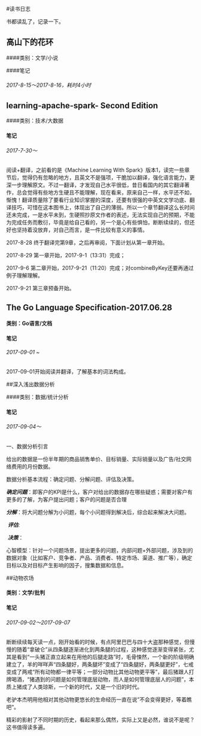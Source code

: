 #读书日志

书都读乱了，记录一下。



## 高山下的花环

####类别：文学/小说

####笔记

###### 2017-8-15～2017-8-16，耗时4小时



## learning-apache-spark- Second Edition

####类别：技术/大数据

#### 笔记

###### 2017-7-30～

阅读+翻译，之前看的是《Machine Learning With Spark》版本1，读完一些章节后，觉得仍有忽略的地方，且英文不是强项，干脆加以翻译，强化语言能力，更深一步理解原文。不过一翻译，才发现自己水平很低，昔日看国内的其它翻译著作，总会觉得有些地方生硬且不能理解，现在看来，原来自己一样，水平还不如，惭愧！翻译质量除了要看行业知识掌握的深度，还要有很强的中英文文学功底、翻译技巧，可惜在这本图书上，体现出了自己的薄弱。所以一个章节翻译这么长时间还未完成，一是水平未到，生硬照抄原文作者的表述，无法实现自己的预期，不能为完成任务而敷衍，毕竟是给自己看的，另一个是心有些惧怕，断断续续的，但还好也坚持着没放弃，对自己而言，是一件比较有意义的事情。

2017-8-28 终于翻译完第9章，之后再审阅，下面计划从第一章开始。

2017-8-29 第一章开始，2017-9-1（13:31）完成；

2017-9-6 第二章开始，2017-9-21（11:20）完成；对combineByKey还要再通过例子理解理解。

2017-9-21 第三章预备开始。



## The Go Language Specification-2017.06.28

#### 类别：Go语言/文档

#### 笔记

###### 2017-09-01 ~

2017-09-01开始阅读并翻译，了解基本的词法构成。



##深入浅出数据分析

####类别：数据/统计分析

#### 笔记

###### 2017-09-04～

一、数据分析引言

给出的数据是一份半年期的商品销售单价、目标销量、实际销量以及广告/社交网络费用的月份数据。

数据分析基本流程：确定问题、分解问题、评估及决策。

​	***确定问题***：即客户的KPI是什么，客户对给出的数据存在哪些疑惑；需要对客户有更多的了解，为客户提出问题；客户的问题是否合理

​	***分解***：将大问题分解为小问题，每个小问题得到解决后，综合起来解决大问题。

​	***评估***:

​	***决策***：

心智模型：针对一个问题场景，提出更多的问题，内部问题+外部问题，涉及到的数据对象（比如客户、竞争者、产品、消费者、特定市场、渠道、推广等），确定目标以及对目标产生影响的因子，搜集数据和信息。



##动物农场

#### 类别：文学/批判

#### 笔记

###### 2017-09-02～2017-09-07

断断续续每天读一点，刚开始看的时候，有点阿里巴巴与四十大盗那种感觉，但慢慢的随着“拿破仑”从四条腿逐渐进化到两条腿的过程，这种感觉逐渐变得紧张，尤其是看到“一头猪正直立起来在用他的后腿走路”时，毛骨悚然，一个新的阶级明确建立了，羊的咩咩声“四条腿好，两条腿坏”变成了“四条腿好，两条腿更好”，七戒变成了两戒“所有动物都一律平等；一部分动物比其他动物更平等”，最后猪跟人打牌喝酒，“猪遇到的问题是如何管理底层动物，而人是如何管理底层人的问题”，本质上猪成了人类琼斯，一个新的时代，又是一个旧的时代。

老驴本杰明用他相对其他动物更悠长的生命经历一直在说”不会变得更好，等着瞧吧“。

精彩的影射了不同时期的历史，看起来那么偶然，实际上又是必然，谁说不是呢？这书值得读多遍。


